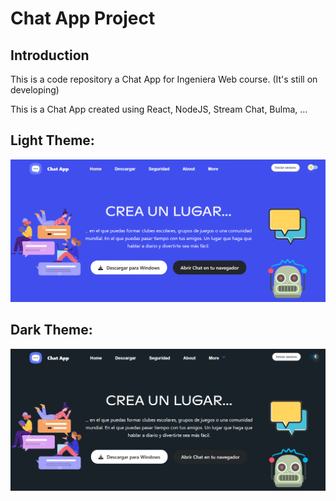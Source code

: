 # Chat App Project
## Introduction
This is a code repository a Chat App for Ingeniera Web course. (It's still on developing)

This is a Chat App created using React, NodeJS, Stream Chat, Bulma, ... 

## Light Theme:
![Chat Application Light](./client/src/homepage-light.PNG)

## Dark Theme:
![Chat Application Dark](./client/src/homepage-dark.PNG)
